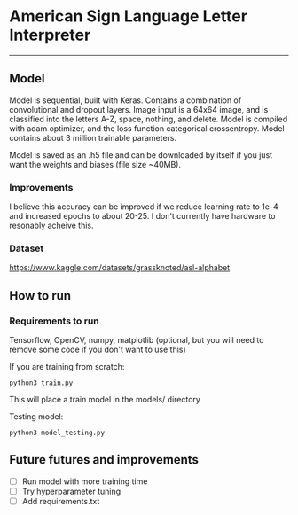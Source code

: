 # American Sign Language Letter Interpreter
---

## Model
Model is sequential, built with Keras. Contains a combination of convolutional and dropout layers. Image input is a 64x64 image, and is classified into the letters A-Z, space, nothing, and delete. Model is compiled with adam optimizer, and the loss function categorical crossentropy. Model contains about 3 million trainable parameters.

Model is saved as an .h5 file and can be downloaded by itself if you just want the weights and biases (file size ~40MB).

### Improvements
I believe this accuracy can be improved if we reduce learning rate to 1e-4 and increased epochs to about 20-25. I don't currently have hardware to resonably acheive this.

### Dataset
https://www.kaggle.com/datasets/grassknoted/asl-alphabet

## How to run
### Requirements to run
Tensorflow, OpenCV, numpy, matplotlib (optional, but you will need to remove some code if you don't want to use this)

If you are training from scratch:
```
python3 train.py
```
This will place a train model in the models/ directory

Testing model:
```
python3 model_testing.py
```

## Future futures and improvements
- [ ] Run model with more training time
- [ ] Try hyperparameter tuning
- [ ] Add requirements.txt
